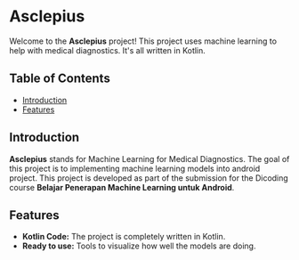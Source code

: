 # Asclepius

Welcome to the **Asclepius** project! This project uses machine learning to help with medical diagnostics. It's all written in Kotlin.

## Table of Contents

- [Introduction](#introduction)
- [Features](#features)

## Introduction

**Asclepius** stands for Machine Learning for Medical Diagnostics. The goal of this project is to implementing machine learning models into android project. This project is developed as part of the submission for the Dicoding course **Belajar Penerapan Machine Learning untuk Android**.

## Features

- **Kotlin Code:** The project is completely written in Kotlin.
- **Ready to use:** Tools to visualize how well the models are doing.
